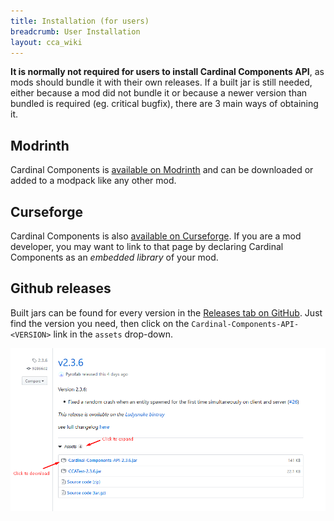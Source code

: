 ```yaml
---
title: Installation (for users)
breadcrumb: User Installation
layout: cca_wiki
---
```


**It is normally not required for users to install Cardinal Components API**, as mods should bundle it with their own releases. If a built jar is still needed, either because a mod did not bundle it or because a newer version than bundled is required (eg. critical bugfix), there are 3 main ways of obtaining it.

## Modrinth

Cardinal Components is [available on Modrinth](https://modrinth.com/mod/cardinal-components-api) and can be downloaded or added to a modpack like any other mod.

## Curseforge

Cardinal Components is also [available on Curseforge](https://www.curseforge.com/minecraft/mc-mods/cardinal-components-api). If you are a mod developer, you may want to link to that page by declaring Cardinal Components as an *embedded library* of your mod.

## Github releases

Built jars can be found for every version in the [Releases tab on GitHub](https://github.com/Ladysnake/Cardinal-Components-API/releases). Just find the version you need, then click on the `Cardinal-Components-API-<VERSION>` link in the `assets` drop-down.

![Guide to download from github](img/github-download.png)
